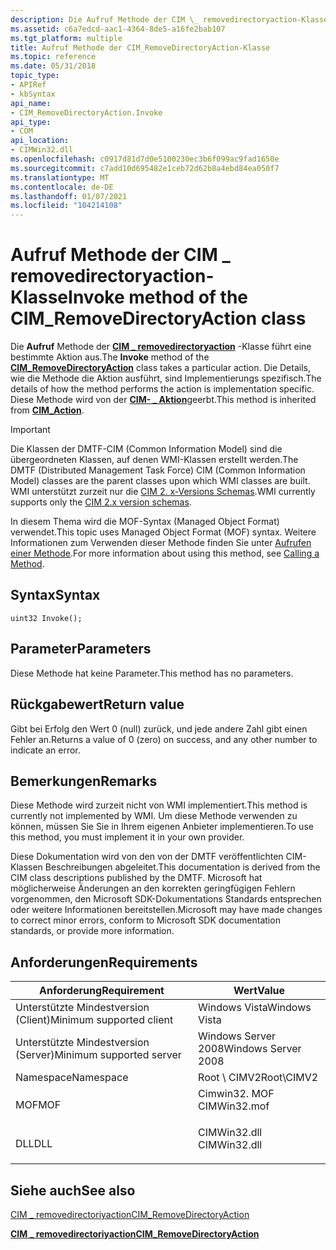 ```yaml
---
description: Die Aufruf Methode der CIM \_ removedirectoryaction-Klasse führt eine bestimmte Aktion aus. Die Details, wie die Methode die Aktion ausführt, sind Implementierungs spezifisch. Diese Methode wird von der CIM- \_ Aktion geerbt.
ms.assetid: c6a7edcd-aac1-4364-8de5-a16fe2bab107
ms.tgt_platform: multiple
title: Aufruf Methode der CIM_RemoveDirectoryAction-Klasse
ms.topic: reference
ms.date: 05/31/2018
topic_type:
- APIRef
- kbSyntax
api_name:
- CIM_RemoveDirectoryAction.Invoke
api_type:
- COM
api_location:
- CIMWin32.dll
ms.openlocfilehash: c0917d81d7d0e5100230ec3b6f099ac9fad1650e
ms.sourcegitcommit: c7add10d695482e1ceb72d62b8a4ebd84ea050f7
ms.translationtype: MT
ms.contentlocale: de-DE
ms.lasthandoff: 01/07/2021
ms.locfileid: "104214108"
---
```

# <a name="invoke-method-of-the-cim_removedirectoryaction-class"></a><span data-ttu-id="2917d-105">Aufruf Methode der CIM \_ removedirectoryaction-Klasse</span><span class="sxs-lookup"><span data-stu-id="2917d-105">Invoke method of the CIM\_RemoveDirectoryAction class</span></span>

<span data-ttu-id="2917d-106">Die **Aufruf** Methode der [**CIM \_ removedirectoryaction**](cim-removedirectoryaction.md) -Klasse führt eine bestimmte Aktion aus.</span><span class="sxs-lookup"><span data-stu-id="2917d-106">The **Invoke** method of the [**CIM\_RemoveDirectoryAction**](cim-removedirectoryaction.md) class takes a particular action.</span></span> <span data-ttu-id="2917d-107">Die Details, wie die Methode die Aktion ausführt, sind Implementierungs spezifisch.</span><span class="sxs-lookup"><span data-stu-id="2917d-107">The details of how the method performs the action is implementation specific.</span></span> <span data-ttu-id="2917d-108">Diese Methode wird von der [**CIM- \_ Aktion**](cim-action.md)geerbt.</span><span class="sxs-lookup"><span data-stu-id="2917d-108">This method is inherited from [**CIM\_Action**](cim-action.md).</span></span>

> [!IMPORTANT]
> <span data-ttu-id="2917d-109">Die Klassen der DMTF-CIM (Common Information Model) sind die übergeordneten Klassen, auf denen WMI-Klassen erstellt werden.</span><span class="sxs-lookup"><span data-stu-id="2917d-109">The DMTF (Distributed Management Task Force) CIM (Common Information Model) classes are the parent classes upon which WMI classes are built.</span></span> <span data-ttu-id="2917d-110">WMI unterstützt zurzeit nur die [CIM 2. x-Versions Schemas](https://dmtf.org/standards/cim/schemas).</span><span class="sxs-lookup"><span data-stu-id="2917d-110">WMI currently supports only the [CIM 2.x version schemas](https://dmtf.org/standards/cim/schemas).</span></span>

 

<span data-ttu-id="2917d-111">In diesem Thema wird die MOF-Syntax (Managed Object Format) verwendet.</span><span class="sxs-lookup"><span data-stu-id="2917d-111">This topic uses Managed Object Format (MOF) syntax.</span></span> <span data-ttu-id="2917d-112">Weitere Informationen zum Verwenden dieser Methode finden Sie unter [Aufrufen einer Methode](/windows/desktop/WmiSdk/calling-a-method).</span><span class="sxs-lookup"><span data-stu-id="2917d-112">For more information about using this method, see [Calling a Method](/windows/desktop/WmiSdk/calling-a-method).</span></span>

## <a name="syntax"></a><span data-ttu-id="2917d-113">Syntax</span><span class="sxs-lookup"><span data-stu-id="2917d-113">Syntax</span></span>


```mof
uint32 Invoke();
```



## <a name="parameters"></a><span data-ttu-id="2917d-114">Parameter</span><span class="sxs-lookup"><span data-stu-id="2917d-114">Parameters</span></span>

<span data-ttu-id="2917d-115">Diese Methode hat keine Parameter.</span><span class="sxs-lookup"><span data-stu-id="2917d-115">This method has no parameters.</span></span>

## <a name="return-value"></a><span data-ttu-id="2917d-116">Rückgabewert</span><span class="sxs-lookup"><span data-stu-id="2917d-116">Return value</span></span>

<span data-ttu-id="2917d-117">Gibt bei Erfolg den Wert 0 (null) zurück, und jede andere Zahl gibt einen Fehler an.</span><span class="sxs-lookup"><span data-stu-id="2917d-117">Returns a value of 0 (zero) on success, and any other number to indicate an error.</span></span>

## <a name="remarks"></a><span data-ttu-id="2917d-118">Bemerkungen</span><span class="sxs-lookup"><span data-stu-id="2917d-118">Remarks</span></span>

<span data-ttu-id="2917d-119">Diese Methode wird zurzeit nicht von WMI implementiert.</span><span class="sxs-lookup"><span data-stu-id="2917d-119">This method is currently not implemented by WMI.</span></span> <span data-ttu-id="2917d-120">Um diese Methode verwenden zu können, müssen Sie Sie in Ihrem eigenen Anbieter implementieren.</span><span class="sxs-lookup"><span data-stu-id="2917d-120">To use this method, you must implement it in your own provider.</span></span>

<span data-ttu-id="2917d-121">Diese Dokumentation wird von den von der DMTF veröffentlichten CIM-Klassen Beschreibungen abgeleitet.</span><span class="sxs-lookup"><span data-stu-id="2917d-121">This documentation is derived from the CIM class descriptions published by the DMTF.</span></span> <span data-ttu-id="2917d-122">Microsoft hat möglicherweise Änderungen an den korrekten geringfügigen Fehlern vorgenommen, den Microsoft SDK-Dokumentations Standards entsprechen oder weitere Informationen bereitstellen.</span><span class="sxs-lookup"><span data-stu-id="2917d-122">Microsoft may have made changes to correct minor errors, conform to Microsoft SDK documentation standards, or provide more information.</span></span>

## <a name="requirements"></a><span data-ttu-id="2917d-123">Anforderungen</span><span class="sxs-lookup"><span data-stu-id="2917d-123">Requirements</span></span>



| <span data-ttu-id="2917d-124">Anforderung</span><span class="sxs-lookup"><span data-stu-id="2917d-124">Requirement</span></span> | <span data-ttu-id="2917d-125">Wert</span><span class="sxs-lookup"><span data-stu-id="2917d-125">Value</span></span> |
|-------------------------------------|-----------------------------------------------------------------------------------------|
| <span data-ttu-id="2917d-126">Unterstützte Mindestversion (Client)</span><span class="sxs-lookup"><span data-stu-id="2917d-126">Minimum supported client</span></span><br/> | <span data-ttu-id="2917d-127">Windows Vista</span><span class="sxs-lookup"><span data-stu-id="2917d-127">Windows Vista</span></span><br/>                                                                |
| <span data-ttu-id="2917d-128">Unterstützte Mindestversion (Server)</span><span class="sxs-lookup"><span data-stu-id="2917d-128">Minimum supported server</span></span><br/> | <span data-ttu-id="2917d-129">Windows Server 2008</span><span class="sxs-lookup"><span data-stu-id="2917d-129">Windows Server 2008</span></span><br/>                                                          |
| <span data-ttu-id="2917d-130">Namespace</span><span class="sxs-lookup"><span data-stu-id="2917d-130">Namespace</span></span><br/>                | <span data-ttu-id="2917d-131">Root \\ CIMV2</span><span class="sxs-lookup"><span data-stu-id="2917d-131">Root\\CIMV2</span></span><br/>                                                                  |
| <span data-ttu-id="2917d-132">MOF</span><span class="sxs-lookup"><span data-stu-id="2917d-132">MOF</span></span><br/>                      | <dl> <span data-ttu-id="2917d-133"><dt>Cimwin32. MOF</dt></span><span class="sxs-lookup"><span data-stu-id="2917d-133"><dt>CIMWin32.mof</dt></span></span> </dl> |
| <span data-ttu-id="2917d-134">DLL</span><span class="sxs-lookup"><span data-stu-id="2917d-134">DLL</span></span><br/>                      | <dl> <span data-ttu-id="2917d-135"><dt>CIMWin32.dll</dt></span><span class="sxs-lookup"><span data-stu-id="2917d-135"><dt>CIMWin32.dll</dt></span></span> </dl> |



## <a name="see-also"></a><span data-ttu-id="2917d-136">Siehe auch</span><span class="sxs-lookup"><span data-stu-id="2917d-136">See also</span></span>

<dl> <dt>

[<span data-ttu-id="2917d-137">CIM \_ removedirectoriyaction</span><span class="sxs-lookup"><span data-stu-id="2917d-137">CIM\_RemoveDirectoryAction</span></span>](invoke-method-in-class-cim-removedirectoryaction.md)
</dt> <dt>

[<span data-ttu-id="2917d-138">**CIM \_ removedirectoriyaction**</span><span class="sxs-lookup"><span data-stu-id="2917d-138">**CIM\_RemoveDirectoryAction**</span></span>](cim-removedirectoryaction.md)
</dt> </dl>

 

